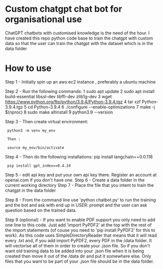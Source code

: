 # Custom chatgpt chat bot for organisational use
ChatGPT chatbots with customised knowledge is the need of the hour. I have created this repo python code base to train the chatgpt with custom data so that the user can train the chatgpt with the dataset which is in the data folder

How to use
==========

Step 1 - Initially spin up an aws ec2 instance , preferably a ubuntu machine

Step 2 - Run the following commands:
    1  sudo apt update
    2  sudo apt install build-essential libssl-dev libffi-dev zlib1g-dev
    3  wget https://www.python.org/ftp/python/3.9.4/Python-3.9.4.tgz
    4  tar xzf Python-3.9.4.tgz
    5  cd Python-3.9.4
    6  ./configure --enable-optimizations
    7  make -j $(nproc)
    8  sudo make altinstall
    9  python3.9 --version

Step 3 - Then create virtual environment:

     python3 -m venv my_env

     Then :

     source my_env/bin/activate

Step 4 - Then do the following installations:
     pip install langchain==0.0.118

     pip install gpt_index==0.4.24



Step 5 - edit api key and  put your own api key there. Register an account at openai.com if you don't have one.
Step 6 - Create a data folder in the current working directory
Step 7 - Place the file that you intent to train the chatgpt in the data folder

Step 8 - From the command line use 'python chatbot.py' to run the training and the bot and ask with end up in USER: prompt and the user can ask question based on the trained data.

Step 9 (optional) - If you want to enable PDF support you only need to add one line to this code. Just add 'import PyPDF2' at the top with the rest of the import statements (of couse you need to 'pip install PyPDF2' for this to work). As this code uses SimpleDirectoryReader that means that it will read every .txt and, if you add import PyPDF2, every PDF in the /data folder. It will vectorise all of them in order to create your .json file. So if you don't want old training data to be added into your .json file when it is being created then move it out of the /data dir and put it somewhere else. Only files that you want to be part of your .json file should be in the data folder.
